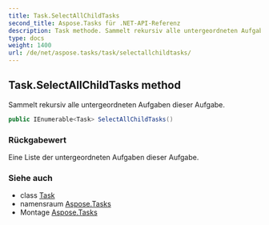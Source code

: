 ```yaml
---
title: Task.SelectAllChildTasks
second_title: Aspose.Tasks für .NET-API-Referenz
description: Task methode. Sammelt rekursiv alle untergeordneten Aufgaben dieser Aufgabe.
type: docs
weight: 1400
url: /de/net/aspose.tasks/task/selectallchildtasks/
---
```

## Task.SelectAllChildTasks method

Sammelt rekursiv alle untergeordneten Aufgaben dieser Aufgabe.

```csharp
public IEnumerable<Task> SelectAllChildTasks()
```

### Rückgabewert

Eine Liste der untergeordneten Aufgaben dieser Aufgabe.

### Siehe auch

* class [Task](../)
* namensraum [Aspose.Tasks](../../task/)
* Montage [Aspose.Tasks](../../../)


